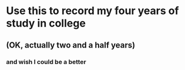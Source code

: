 # Use this to record my four years of study in college
## (OK, actually two and a half years)
### and wish I could be a better
